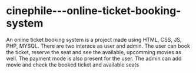 # cinephile---online-ticket-booking-system

An online ticket booking system is a project made using HTML, CSS, JS, PHP, MYSQL. There are two interace as user and admin. The user can book the ticket, reserve the seat and see the available, upcomming movies as well. The payment mode is also present for the user. The admin can add movie and check the booked ticket and available seats
